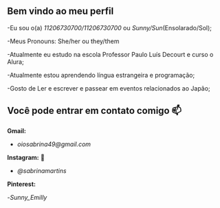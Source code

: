 ## Bem vindo ao meu perfil 

-Eu sou o(a) _11206730700/11206730700_ ou _Sunny/Sun_(Ensolarado/Sol);

-Meus Pronouns: She/her ou they/them

-Atualmente eu estudo na escola Professor Paulo Luís Decourt e curso o Alura;

-Atualmente estou aprendendo língua estrangeira e programação;

-Gosto de Ler e escrever e passear em eventos relacionados ao Japão;

## Você pode entrar em contato comigo 📫

**Gmail:**
- _oiosabrina49@gmail.com_

**Instagram:** 📱
- _@sabrinamartins_

**Pinterest:**

-_Sunny_Emilly_
